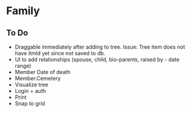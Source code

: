# Family

## To Do

* Draggable immediately after adding to tree. Issue: Tree item does not have itmId yet since not saved to db.
* UI to add relationships (spouse, child, bio-parents, raised by - date range)
* Member Date of death
* Member.Cemetery
* Visualize tree
* Login + auth
* Print
* Snap to grid